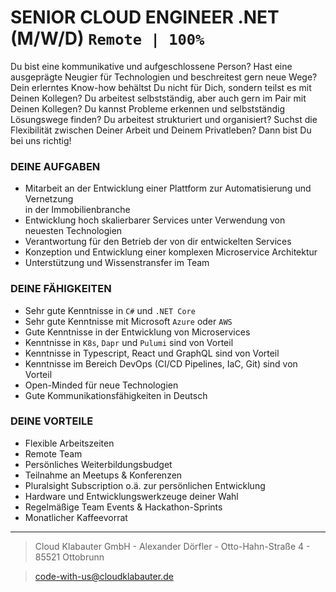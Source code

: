 # SENIOR CLOUD ENGINEER .NET (M/W/D) `Remote | 100%`

Du bist eine kommunikative und aufgeschlossene Person? Hast eine ausgeprägte Neugier für Technologien und beschreitest gern neue Wege? Dein erlerntes Know-how behältst Du nicht für Dich, sondern teilst es mit Deinen Kollegen? Du arbeitest selbstständig, aber auch gern im Pair mit Deinen Kollegen? Du kannst Probleme erkennen und selbstständig Lösungswege finden? Du arbeitest strukturiert und organisiert? Suchst die Flexibilität zwischen Deiner Arbeit und Deinem Privatleben? Dann bist Du bei uns richtig!


### DEINE AUFGABEN

- Mitarbeit an der Entwicklung einer Plattform zur Automatisierung und Vernetzung  
in der Immobilienbranche
- Entwicklung hoch skalierbarer Services unter Verwendung von neuesten Technologien
- Verantwortung für den Betrieb der von dir entwickelten Services
- Konzeption und Entwicklung einer komplexen Microservice Architektur
- Unterstützung und Wissenstransfer im Team

### DEINE FÄHIGKEITEN

- Sehr gute Kenntnisse in `C#` und `.NET Core`
- Sehr gute Kenntnisse mit Microsoft `Azure` oder `AWS`
- Gute Kenntnisse in der Entwicklung von Microservices
- Kenntnisse in `K8s`, `Dapr` und `Pulumi` sind von Vorteil
- Kenntnisse in Typescript, React und GraphQL sind von Vorteil
- Kenntnisse im Bereich DevOps (CI/CD Pipelines, IaC, Git) sind von Vorteil
- Open-Minded für neue Technologien
- Gute Kommunikationsfähigkeiten in Deutsch

### DEINE VORTEILE

- Flexible Arbeitszeiten
- Remote Team
- Persönliches Weiterbildungsbudget
- Teilnahme an Meetups & Konferenzen
- Pluralsight Subscription o.ä. zur persönlichen Entwicklung
- Hardware und Entwicklungswerkzeuge deiner Wahl
- Regelmäßige Team Events & Hackathon-Sprints
- Monatlicher Kaffeevorrat


---

> Cloud Klabauter GmbH - Alexander Dörfler - Otto-Hahn-Straße 4 - 85521 Ottobrunn

> code-with-us@cloudklabauter.de